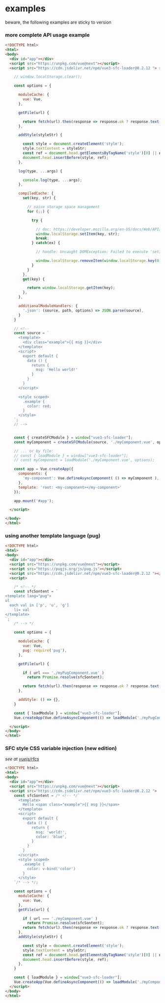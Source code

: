 <!--toc
toc-->

# examples

beware, the following examples are sticky to version <!--version version-->


### more complete API usage example

```html
<!DOCTYPE html>
<html>
<body>
  <div id="app"></div>
  <script src="https://unpkg.com/vue@next"></script>
  <script src="https://cdn.jsdelivr.net/npm/vue3-sfc-loader@0.2.12 "> >

    // window.localStorage.clear();

    const options = {

      moduleCache: {
        vue: Vue,
      },

      getFile(url) {

        return fetch(url).then(response => response.ok ? response.text() : Promise.reject(response));
      },

      addStyle(styleStr) {

        const style = document.createElement('style');
        style.textContent = styleStr;
        const ref = document.head.getElementsByTagName('style')[0] || null;
        document.head.insertBefore(style, ref);
      },

      log(type, ...args) {

        console.log(type, ...args);
      },

      compiledCache: {
        set(key, str) {

          // naive storage space management
          for (;;) {

            try {

              // doc: https://developer.mozilla.org/en-US/docs/Web/API/Storage
              window.localStorage.setItem(key, str);
              break;
            } catch(ex) {

              // handle: Uncaught DOMException: Failed to execute 'setItem' on 'Storage': Setting the value of 'XXX' exceeded the quota

              window.localStorage.removeItem(window.localStorage.key(0));
            }
          }
        },
        get(key) {

          return window.localStorage.getItem(key);
        },
      },

      additionalModuleHandlers: {
        '.json': (source, path, options) => JSON.parse(source),
      }
    }

    // <!--
    const source = `
      <template>
        <div class="example">{{ msg }}</div>
      </template>
      <script>
        export default {
          data () {
            return {
              msg: 'Hello world!'
            }
          }
        }
      </script>

      <style scoped>
        .example {
          color: red;
        }
      </style>
    `;
    // -->


    const { createSFCModule } = window["vue3-sfc-loader"];
    const myComponent = createSFCModule(source, './myComponent.vue', options);

    // ... or by file:
    // const { loadModule } = window["vue3-sfc-loader"];
    // const myComponent = loadModule('./myComponent.vue', options);

    const app = Vue.createApp({
      components: {
        'my-component': Vue.defineAsyncComponent( () => myComponent ),
      },
      template: 'root: <my-component></my-component>'
    });

    app.mount('#app');

  </script>

</body>
</html>
```


### using another template language (pug)

```html
<!DOCTYPE html>
<html>
<body>
  <div id="app"></div>
  <script src="https://unpkg.com/vue@next"></script>
  <script src="https://pugjs.org/js/pug.js"></script>
  <script src="https://cdn.jsdelivr.net/npm/vue3-sfc-loader@0.2.12 "></script>
  <script>

    /* <!-- */
    const sfcSontent = `
<template lang="pug">
ul
  each val in ['p', 'u', 'g']
    li= val
</template>
`;
    /* --> */

    const options = {

      moduleCache: {
        vue: Vue,
        pug: require('pug'),
      },

      getFile(url) {

        if ( url === './myPugComponent.vue' )
          return Promise.resolve(sfcSontent);

        return fetch(url).then(response => response.ok ? response.text() : Promise.reject(response));
      },

      addStyle: () => {},
    }

    const { loadModule } = window["vue3-sfc-loader"];
    Vue.createApp(Vue.defineAsyncComponent(() => loadModule('./myPugComponent.vue', options))).mount('#app');

  </script>
</body>
</html>

```


### SFC style CSS variable injection (new edition)

_see at [vuejs/rfcs](https://github.com/vuejs/rfcs/pull/231)_

```html
<!DOCTYPE html>
<html>
<body>
  <div id="app"></div>
  <script src="https://unpkg.com/vue@next"></script>
  <script src="https://cdn.jsdelivr.net/npm/vue3-sfc-loader@0.2.12 ">
    const sfcSontent = /* <!-- */`
      <template>
        Hello <span class="example">{{ msg }}</span>
      </template>
      <script>
        export default {
          data () {
            return {
              msg: 'world!',
              color: 'blue',
            }
          }
        }
      </script>
      <style scoped>
        .example {
          color: v-bind('color')
        }
      </style>
    `/* --> */;

    const options = {
      moduleCache: {
        vue: Vue,
      },
      getFile(url) {

        if ( url === './myComponent.vue' )
          return Promise.resolve(sfcSontent);
        return fetch(url).then(response => response.ok ? response.text() : Promise.reject(response));
      },
      addStyle(styleStr) {

        const style = document.createElement('style');
        style.textContent = styleStr;
        const ref = document.head.getElementsByTagName('style')[0] || null;
        document.head.insertBefore(style, ref);
      },
    }

    const { loadModule } = window["vue3-sfc-loader"];
    Vue.createApp(Vue.defineAsyncComponent(() => loadModule('./myComponent.vue', options))).mount('#app');
  </script>
</body>
</html>
```


<!---

// TOC generation


const regexpReservedChars = '\\.+*?^$|[{()';

const regexpReserved = new RegExp('([' + regexpReservedChars.split('').map(char => '\\'+char).join('') + '])', 'gu');

function regexpQuote(str) {

	return str.replace(regexpReserved, '\\$1');
}

const replaceBlock = (currentContent, tag, content) => {

	const block = [ `<\!--${ tag }`, `${ tag }--\>)` ];
	const regexp = new RegExp(regexpQuote(block[0]) + '[^]*?' + regexpQuote(block[1]))
	return currentContent.replace(regexp, block[0] + '\n' + content + '\n' + block[1])
}

function ghAnchor(header) {

	return header.trim().toLowerCase().replace(/[^\w\- ]+/g, '').replace(/\s/g, '-').replace(/\-+$/, '');
}

const contentWithoutToc = replaceBlock(this, 'toc', ''); // avoid to TOC the TOC

const toc = [...contentWithoutToc.matchAll(/^(#{1,3})([^#].*)$/mg)]
.map(e => `${ e[1] }[${ e[2] }](#${ ghAnchor(e[2]) })\n\n`)
.join('')

const version = process.argv[3];

let result = replaceBlock(this, 'toc', toc);

result = replaceBlock(result, 'version', version);

result = result.replace(/(npm\/vue3-sfc-loader@)(.+?)( )/g, `$1${ version }$3`);

result;

--->

